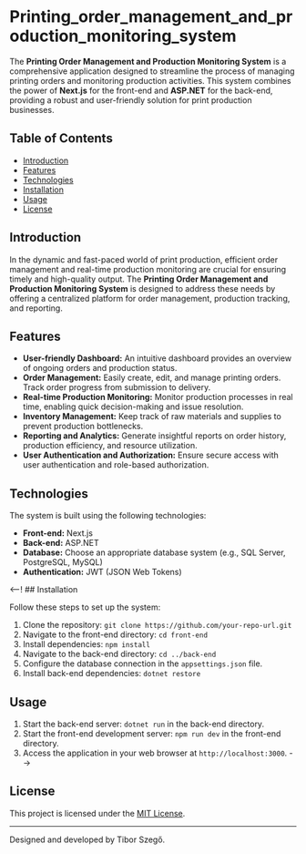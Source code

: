 # Printing_order_management_and_production_monitoring_system

The **Printing Order Management and Production Monitoring System** is a comprehensive application designed to streamline the process of managing printing orders and monitoring production activities. This system combines the power of **Next.js** for the front-end and **ASP.NET** for the back-end, providing a robust and user-friendly solution for print production businesses.

## Table of Contents

- [Introduction](#introduction)
- [Features](#features)
- [Technologies](#technologies)
- [Installation](#installation)
- [Usage](#usage)
- [License](#license)

## Introduction

In the dynamic and fast-paced world of print production, efficient order management and real-time production monitoring are crucial for ensuring timely and high-quality output. The **Printing Order Management and Production Monitoring System** is designed to address these needs by offering a centralized platform for order management, production tracking, and reporting.

## Features

- **User-friendly Dashboard:** An intuitive dashboard provides an overview of ongoing orders and production status.
- **Order Management:** Easily create, edit, and manage printing orders. Track order progress from submission to delivery.
- **Real-time Production Monitoring:** Monitor production processes in real time, enabling quick decision-making and issue resolution.
- **Inventory Management:** Keep track of raw materials and supplies to prevent production bottlenecks.
- **Reporting and Analytics:** Generate insightful reports on order history, production efficiency, and resource utilization.
- **User Authentication and Authorization:** Ensure secure access with user authentication and role-based authorization.

## Technologies

The system is built using the following technologies:

- **Front-end:** Next.js
- **Back-end:** ASP.NET
- **Database:** Choose an appropriate database system (e.g., SQL Server, PostgreSQL, MySQL)
- **Authentication:** JWT (JSON Web Tokens)

<--! ## Installation

Follow these steps to set up the system:

1. Clone the repository: `git clone https://github.com/your-repo-url.git`
2. Navigate to the front-end directory: `cd front-end`
3. Install dependencies: `npm install`
4. Navigate to the back-end directory: `cd ../back-end`
5. Configure the database connection in the `appsettings.json` file.
6. Install back-end dependencies: `dotnet restore`

## Usage

1. Start the back-end server: `dotnet run` in the back-end directory.
2. Start the front-end development server: `npm run dev` in the front-end directory.
3. Access the application in your web browser at `http://localhost:3000`. -->

## License

This project is licensed under the [MIT License](LICENSE).

---

Designed and developed by Tibor Szegő.
